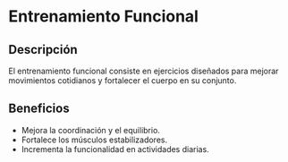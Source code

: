 # Entrenamiento Funcional

## Descripción
El entrenamiento funcional consiste en ejercicios diseñados para mejorar movimientos cotidianos y fortalecer el cuerpo en su conjunto.

## Beneficios
- Mejora la coordinación y el equilibrio.
- Fortalece los músculos estabilizadores.
- Incrementa la funcionalidad en actividades diarias.